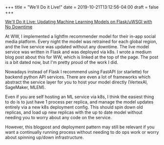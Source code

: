 +++
title = "We'll Do it Live!"
date = 2019-10-21T13:12:56-04:00
draft = false
+++

[We'll Do it Live: Updating Machine Learning Models on Flask/uWSGI with No Downtime](https://medium.com/ww-tech-blog/well-do-it-live-updating-machine-learning-models-on-flask-uwsgi-with-no-downtime-9de8b5ffdff8)

At WW, I implemented a lightfm recommender model for their in-app social media platform. Every night the model was retrained for each global region, and the live service was updated without any downtime. The live model service was written in Flask and was deployed via k8s. I wrote a medium blog post about this for WW, which is linked at the top of the page. The post is a bit dated now, but I'm pretty proud of the work I did.

Nowadays instead of Flask I recommend using FastAPI (or starlette) for backend python API services. There are even a lot of frameworks which abstract the service layer for you to host your model directly (VertexAI, SageMaker, MLEM). 

Even if you are self hosting an ML service via k8s, I think the easiest thing to do is to just have 1 process per replica, and manage the model updates entirely via a new k8s deployment config. This should spin down old replicas, and load up new replicas with the up to date model without needing you to worry about any code on the service. 

However, this blogpost and deployment pattern may still be relevant if you want a continually running process without needing to do ops work or worry about spinning up/down infrastructure.

